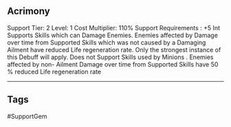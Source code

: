 ## Acrimony
Support
Tier: 2
Level: 1
Cost Multiplier: 110%
Support Requirements : +5 Int
Supports Skills which can Damage Enemies. Enemies affected by Damage over time from Supported Skills which was not caused by a Damaging Ailment have reduced Life regeneration rate. Only the strongest instance of this Debuff will apply. Does not Support Skills used by Minions .
Enemies affected by non- Ailment Damage over time from Supported Skills have 50 % reduced Life regeneration rate

---
## Tags
#SupportGem
